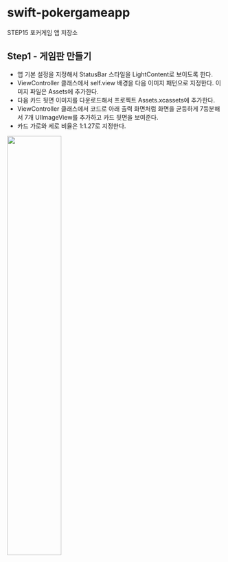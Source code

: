# swift-pokergameapp
STEP15 포커게임 앱 저장소



## Step1 - 게임판 만들기

- 앱 기본 설정을 지정해서 StatusBar 스타일을 LightContent로 보이도록 한다.
- ViewController 클래스에서 self.view 배경을 다음 이미지 패턴으로 지정한다. 이미지 파일은 Assets에 추가한다.
- 다음 카드 뒷면 이미지를 다운로드해서 프로젝트 Assets.xcassets에 추가한다.
- ViewController 클래스에서 코드로 아래 출력 화면처럼 화면을 균등하게 7등분해서 7개 UIImageView를 추가하고 카드 뒷면을 보여준다.
- 카드 가로와 세로 비율은 1:1.27로 지정한다.



<img src="https://user-images.githubusercontent.com/40784518/73843413-f359d600-4861-11ea-9152-4621cd453f77.png" width="50%"></img>



